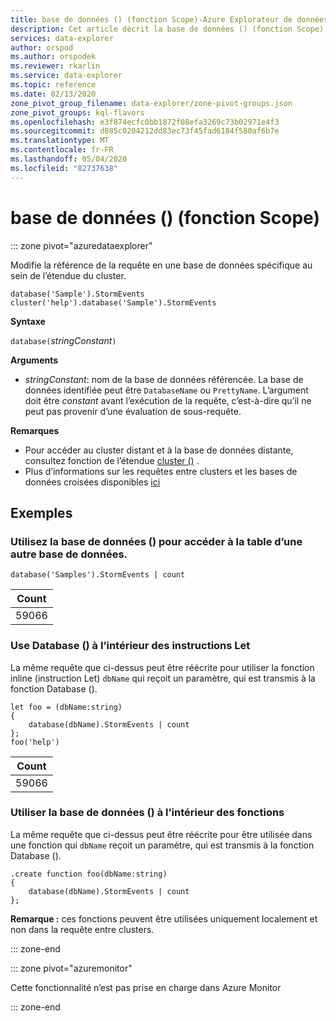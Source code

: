 ```yaml
---
title: base de données () (fonction Scope)-Azure Explorateur de données | Microsoft Docs
description: Cet article décrit la base de données () (fonction Scope) dans Azure Explorateur de données.
services: data-explorer
author: orspod
ms.author: orspodek
ms.reviewer: rkarlin
ms.service: data-explorer
ms.topic: reference
ms.date: 02/13/2020
zone_pivot_group_filename: data-explorer/zone-pivot-groups.json
zone_pivot_groups: kql-flavors
ms.openlocfilehash: e3f874ecfc0bb1872f08efa3269c73b02971e4f3
ms.sourcegitcommit: d885c0204212dd83ec73f45fad6184f580af6b7e
ms.translationtype: MT
ms.contentlocale: fr-FR
ms.lasthandoff: 05/04/2020
ms.locfileid: "82737638"
---
```

# <a name="database-scope-function"></a>base de données () (fonction Scope)

::: zone pivot="azuredataexplorer"

Modifie la référence de la requête en une base de données spécifique au sein de l’étendue du cluster. 

```kusto
database('Sample').StormEvents
cluster('help').database('Sample').StormEvents
```

**Syntaxe**

`database(`*stringConstant*`)`

**Arguments**

* *stringConstant*: nom de la base de données référencée. La base de données identifiée peut être `DatabaseName` ou `PrettyName`. L’argument doit être _constant_ avant l’exécution de la requête, c’est-à-dire qu’il ne peut pas provenir d’une évaluation de sous-requête.

**Remarques**

* Pour accéder au cluster distant et à la base de données distante, consultez fonction de l’étendue [cluster ()](clusterfunction.md) .
* Plus d’informations sur les requêtes entre clusters et les bases de données croisées disponibles [ici](cross-cluster-or-database-queries.md)

## <a name="examples"></a>Exemples

### <a name="use-database-to-access-table-of-other-database"></a>Utilisez la base de données () pour accéder à la table d’une autre base de données. 

```kusto
database('Samples').StormEvents | count
```

|Count|
|---|
|59066|

### <a name="use-database-inside-let-statements"></a>Use Database () à l’intérieur des instructions Let 

La même requête que ci-dessus peut être réécrite pour utiliser la fonction inline (instruction Let) `dbName` qui reçoit un paramètre, qui est transmis à la fonction Database ().

```kusto
let foo = (dbName:string)
{
    database(dbName).StormEvents | count
};
foo('help')
```

|Count|
|---|
|59066|

### <a name="use-database-inside-functions"></a>Utiliser la base de données () à l’intérieur des fonctions 

La même requête que ci-dessus peut être réécrite pour être utilisée dans une fonction qui `dbName` reçoit un paramètre, qui est transmis à la fonction Database ().

```kusto
.create function foo(dbName:string)
{
    database(dbName).StormEvents | count
};
```

**Remarque :** ces fonctions peuvent être utilisées uniquement localement et non dans la requête entre clusters.

::: zone-end

::: zone pivot="azuremonitor"

Cette fonctionnalité n’est pas prise en charge dans Azure Monitor

::: zone-end
